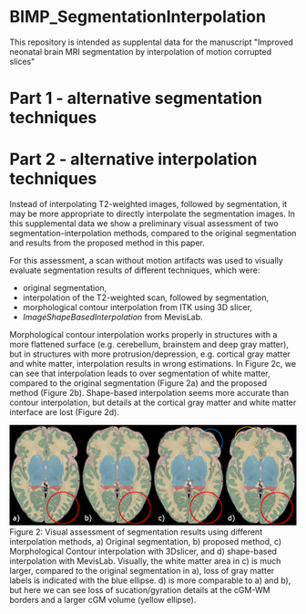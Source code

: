 # BIMP_SegmentationInterpolation

This repository is intended as supplental data for the manuscript "Improved neonatal brain MRI segmentation by interpolation of motion corrupted slices"

# Part 1 - alternative segmentation techniques


# Part 2 - alternative interpolation techniques
Instead of interpolating T2-weighted images, followed by segmentation, it may be more appropriate to directly interpolate the segmentation images. In this supplemental data we show a preliminary visual assessment of two segmentation-interpolation methods, compared to the original segmentation and results from the proposed method in this paper. 

For this assessment, a scan without motion artifacts was used to visually evaluate segmentation results of different techniques, which were:
- original segmentation,
- interpolation of the T2-weighted scan, followed by segmentation,
- morphological contour interpolation from ITK using 3D slicer,
- _ImageShapeBasedInterpolation_ from MevisLab.

Morphological contour interpolation works properly in structures with a more flattened surface (e.g. cerebellum, brainstem and deep gray matter), but in structures with more protrusion/depression, e.g. cortical gray matter and white matter, interpolation results in wrong estimations. In Figure 2c, we can see that interpolation leads to over segmentation of white matter, compared to the original segmentation (Figure 2a) and the proposed method (Figure 2b).
  Shape-based interpolation seems more accurate than contour interpolation, but details at the cortical gray matter and white matter interface are lost (Figure 2d).
  
![Segmentation Interpolation](SegmentationInterpolation.PNG)
Figure 2: Visual assessment of segmentation results using different interpolation methods, a) Original segmentation, b) proposed method, c) Morphological Contour interpolation with 3Dslicer, and d) shape-based interpolation with MevisLab. Visually, the white matter area in c) is much larger, compared to the original segmentation in a), loss of gray matter labels is indicated with the blue ellipse. d) is more comparable to a) and b), but here we can see loss of sucation/gyration details at the cGM-WM borders and a larger cGM volume (yellow ellipse).

